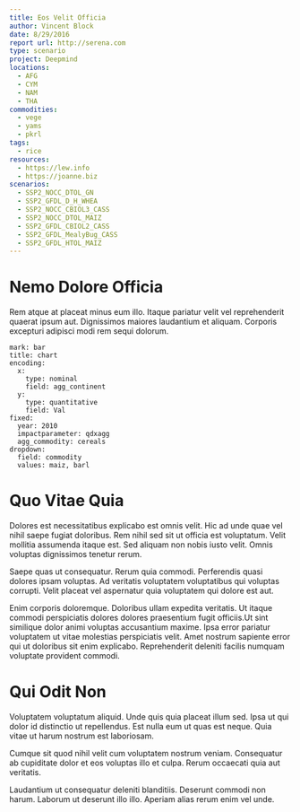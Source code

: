 ```yaml
---
title: Eos Velit Officia
author: Vincent Block
date: 8/29/2016
report url: http://serena.com
type: scenario
project: Deepmind
locations:
  - AFG
  - CYM
  - NAM
  - THA
commodities:
  - vege
  - yams
  - pkrl
tags:
  - rice
resources:
  - https://lew.info
  - https://joanne.biz
scenarios:
  - SSP2_NOCC_DTOL_GN
  - SSP2_GFDL_D_H_WHEA
  - SSP2_NOCC_CBIOL3_CASS
  - SSP2_NOCC_DTOL_MAIZ
  - SSP2_GFDL_CBIOL2_CASS
  - SSP2_GFDL_MealyBug_CASS
  - SSP2_GFDL_HTOL_MAIZ
---
```

# Nemo Dolore Officia
Rem atque at placeat minus eum illo. Itaque pariatur velit vel reprehenderit quaerat ipsum aut. Dignissimos maiores laudantium et aliquam. Corporis excepturi adipisci modi rem sequi dolorum.

```vis
mark: bar
title: chart
encoding:
  x:
    type: nominal
    field: agg_continent
  y:
    type: quantitative
    field: Val
fixed:
  year: 2010
  impactparameter: qdxagg
  agg_commodity: cereals
dropdown:
  field: commodity
  values: maiz, barl
```

# Quo Vitae Quia
Dolores est necessitatibus explicabo est omnis velit. Hic ad unde quae vel nihil saepe fugiat doloribus. Rem nihil sed sit ut officia est voluptatum. Velit mollitia assumenda itaque est. Sed aliquam non nobis iusto velit. Omnis voluptas dignissimos tenetur rerum.
 Saepe quas ut consequatur. Rerum quia commodi. Perferendis quasi dolores ipsam voluptas. Ad veritatis voluptatem voluptatibus qui voluptas corrupti. Velit placeat vel aspernatur quia voluptatem qui dolore est aut.
 Enim corporis doloremque. Doloribus ullam expedita veritatis. Ut itaque commodi perspiciatis dolores dolores praesentium fugit officiis.Ut sint similique dolor animi voluptas accusantium maxime. Ipsa error pariatur voluptatem ut vitae molestias perspiciatis velit. Amet nostrum sapiente error qui ut doloribus sit enim explicabo. Reprehenderit deleniti facilis numquam voluptate provident commodi.

# Qui Odit Non
Voluptatem voluptatum aliquid. Unde quis quia placeat illum sed. Ipsa ut qui dolor id distinctio ut repellendus. Est nulla eum ut quas est neque. Quia vitae ut harum nostrum est laboriosam.
 Cumque sit quod nihil velit cum voluptatem nostrum veniam. Consequatur ab cupiditate dolor et eos voluptas illo et culpa. Rerum occaecati quia aut veritatis.
 Laudantium ut consequatur deleniti blanditiis. Deserunt commodi non harum. Laborum ut deserunt illo illo. Aperiam alias rerum enim vel unde.
